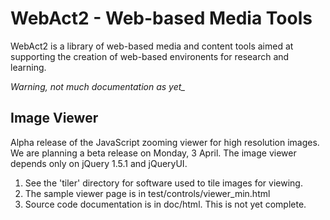 # WebAct2 - Web-based Media Tools

WebAct2 is a library of web-based media and content tools aimed at supporting the creation 
of web-based environents for research and learning.

*Warning, not much documentation as yet_*

## Image Viewer

Alpha release of the JavaScript zooming viewer for high resolution images. We are 
planning a beta release on Monday, 3 April. The image viewer depends only on 
jQuery 1.5.1 and jQueryUI.

1. See the 'tiler' directory for software used to tile images for viewing.
2. The sample viewer page is in test/controls/viewer_min.html
3. Source code documentation is in doc/html. This is not yet complete.



